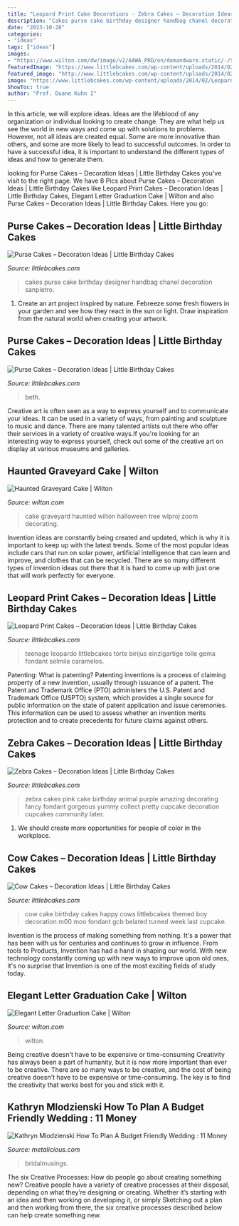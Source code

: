 ```yaml
---
title: "Leopard Print Cake Decorations - Zebra Cakes – Decoration Ideas"
description: "Cakes purse cake birthday designer handbag chanel decoration sanpietro"
date: "2023-10-28"
categories:
- "ideas"
tags: ["ideas"]
images:
- "https://www.wilton.com/dw/image/v2/AAWA_PRD/on/demandware.static/-/Sites-wilton-project-master/default/dwaf15fb37/images/project/WLPROJ-9243/CoCeCaHa_44939-03.jpg?sw=1440&amp;sh=750&amp;sm=fit"
featuredImage: "https://www.littlebcakes.com/wp-content/uploads/2014/02/Pink-Purse-Cake.jpg"
featured_image: "http://www.littlebcakes.com/wp-content/uploads/2014/02/Designer-Purse-Cakes.jpg"
image: "https://www.littlebcakes.com/wp-content/uploads/2014/02/Leopard-Print-Cake-Ideas.jpg"
ShowToc: true
author: "Prof. Duane Kuhn I"
---
```



In this article, we will explore ideas. Ideas are the lifeblood of any organization or individual looking to create change. They are what help us see the world in new ways and come up with solutions to problems. However, not all ideas are created equal. Some are more innovative than others, and some are more likely to lead to successful outcomes. In order to have a successful idea, it is important to understand the different types of ideas and how to generate them.

	

		
looking for Purse Cakes – Decoration Ideas | Little Birthday Cakes you've visit to the right page. We have 8 Pics about Purse Cakes – Decoration Ideas | Little Birthday Cakes like Leopard Print Cakes – Decoration Ideas | Little Birthday Cakes, Elegant Letter Graduation Cake | Wilton and also Purse Cakes – Decoration Ideas | Little Birthday Cakes. Here you go:
		
    
## Purse Cakes – Decoration Ideas | Little Birthday Cakes

<img loading=lazy src="http://www.littlebcakes.com/wp-content/uploads/2014/02/Designer-Purse-Cakes.jpg" onerror="this.onerror=null;this.src='https://tse1.mm.bing.net/th?id=OIP.wzVEN_9Biub0GZf6i325-QHaId&amp;pid=15.1';" alt="Purse Cakes – Decoration Ideas | Little Birthday Cakes">

_Source: littlebcakes.com_

>cakes purse cake birthday designer handbag chanel decoration sanpietro. 

	

1. Create an art project inspired by nature. Febreeze some fresh flowers in your garden and see how they react in the sun or light. Draw inspiration from the natural world when creating your artwork.

    
## Purse Cakes – Decoration Ideas | Little Birthday Cakes

<img loading=lazy src="https://www.littlebcakes.com/wp-content/uploads/2014/02/Pink-Purse-Cake.jpg" onerror="this.onerror=null;this.src='https://tse1.mm.bing.net/th?id=OIP.kqLZn1vvaYh_Ac-oLFK3aQHaH3&amp;pid=15.1';" alt="Purse Cakes – Decoration Ideas | Little Birthday Cakes">

_Source: littlebcakes.com_

>beth. 

	

Creative art is often seen as a way to express yourself and to communicate your ideas. It can be used in a variety of ways, from painting and sculpture to music and dance. There are many talented artists out there who offer their services in a variety of creative ways.If you're looking for an interesting way to express yourself, check out some of the creative art on display at various museums and galleries.

    
## Haunted Graveyard Cake | Wilton

<img loading=lazy src="https://www.wilton.com/dw/image/v2/AAWA_PRD/on/demandware.static/-/Sites-wilton-project-master/default/dw76f52002/images/project/WLPROJ-9572/Halloween-Graveyard-Cake-110306-01.jpg?sw=1440&amp;sh=750&amp;sm=fit" onerror="this.onerror=null;this.src='https://tse4.mm.bing.net/th?id=OIP.BqJJ0HjcQNvt3UXnRu6ttgHaHa&amp;pid=15.1';" alt="Haunted Graveyard Cake | Wilton">

_Source: wilton.com_

>cake graveyard haunted wilton halloween tree wlproj zoom decorating. 

	

Invention ideas are constantly being created and updated, which is why it is important to keep up with the latest trends. Some of the most popular ideas include cars that run on solar power, artificial intelligence that can learn and improve, and clothes that can be recycled. There are so many different types of invention ideas out there that it is hard to come up with just one that will work perfectly for everyone.

    
## Leopard Print Cakes – Decoration Ideas | Little Birthday Cakes

<img loading=lazy src="https://www.littlebcakes.com/wp-content/uploads/2014/02/Leopard-Print-Cake-Ideas.jpg" onerror="this.onerror=null;this.src='https://tse3.mm.bing.net/th?id=OIP.g_2jRshugm6qVp9RAZptXAHaJ4&amp;pid=15.1';" alt="Leopard Print Cakes – Decoration Ideas | Little Birthday Cakes">

_Source: littlebcakes.com_

>teenage leopardo littlebcakes torte birijus einzigartige tolle gema fondant selmila caramelos. 

	

Patenting: What is patenting?
Patenting inventions is a process of claiming property of a new invention, usually through issuance of a patent. The Patent and Trademark Office (PTO) administers the U.S. Patent and Trademark Office (USPTO) system, which provides a single source for public information on the state of patent application and issue ceremonies. This information can be used to assess whether an invention merits protection and to create precedents for future claims against others.

    
## Zebra Cakes – Decoration Ideas | Little Birthday Cakes

<img loading=lazy src="http://www.littlebcakes.com/wp-content/uploads/2014/01/Zebra-Cakes.jpg" onerror="this.onerror=null;this.src='https://tse1.mm.bing.net/th?id=OIP.bOYdTlPswoIp9XAWekhw8AHaLm&amp;pid=15.1';" alt="Zebra Cakes – Decoration Ideas | Little Birthday Cakes">

_Source: littlebcakes.com_

>zebra cakes pink cake birthday animal purple amazing decorating fancy fondant gorgeous yummy collect pretty cupcake decoration cupcakes community later. 

	

1. We should create more opportunities for people of color in the workplace.

    
## Cow Cakes – Decoration Ideas | Little Birthday Cakes

<img loading=lazy src="http://www.littlebcakes.com/wp-content/uploads/2014/01/Cow-Cake-Images-768x1024.jpg" onerror="this.onerror=null;this.src='https://tse1.mm.bing.net/th?id=OIP.K3CLj0TlBLWtsD8Jlowi1wHaJ4&amp;pid=15.1';" alt="Cow Cakes – Decoration Ideas | Little Birthday Cakes">

_Source: littlebcakes.com_

>cow cake birthday cakes happy cows littlebcakes themed boy decoration m00 moo fondant gcb belated turned week last cupcake. 

	

Invention is the process of making something from nothing. It's a power that has been with us for centuries and continues to grow in influence. From tools to Products, Invention has had a hand in shaping our world. With new technology constantly coming up with new ways to improve upon old ones, it's no surprise that Invention is one of the most exciting fields of study today.

    
## Elegant Letter Graduation Cake | Wilton

<img loading=lazy src="https://www.wilton.com/dw/image/v2/AAWA_PRD/on/demandware.static/-/Sites-wilton-project-master/default/dwaf15fb37/images/project/WLPROJ-9243/CoCeCaHa_44939-03.jpg?sw=1440&amp;sh=750&amp;sm=fit" onerror="this.onerror=null;this.src='https://tse1.mm.bing.net/th?id=OIP.9lsKpV9C7UMxvu8n5_DFUAHaHa&amp;pid=15.1';" alt="Elegant Letter Graduation Cake | Wilton">

_Source: wilton.com_

>wilton. 

	

Being creative doesn't have to be expensive or time-consuming
Creativity has always been a part of humanity, but it is now more important than ever to be creative. There are so many ways to be creative, and the cost of being creative doesn't have to be expensive or time-consuming. The key is to find the creativity that works best for you and stick with it.

    
## Kathryn Mlodzienski How To Plan A Budget Friendly Wedding : 11 Money

<img loading=lazy src="https://cdn.shopify.com/s/files/1/0004/1484/2937/files/Stunning-Forest-Wedding-at-a-Dream-Mountain-Venue-Chalet-View-Lodge-We-The-Wild-Productions-53-555x832_large.jpg?v=1596224384" onerror="this.onerror=null;this.src='https://tse3.mm.bing.net/th?id=OIP.tFDJ8EZNL6Zs0bpttVhgMgAAAA&amp;pid=15.1';" alt="Kathryn Mlodzienski How To Plan A Budget Friendly Wedding : 11 Money">

_Source: metalicious.com_

>bridalmusings. 

	

The six Creative Processes: How do people go about creating something new?
Creative people have a variety of creative processes at their disposal, depending on what they’re designing or creating. Whether it’s starting with an idea and then working on developing it, or simply Sketching out a plan and then working from there, the six creative processes described below can help create something new.

